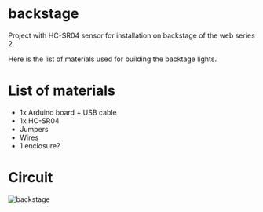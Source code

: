 # backstage
Project with HC-SR04 sensor for installation on backstage of the web series 2.

Here is the list of materials used for building the backtage lights.

# List of materials
- 1x Arduino board + USB cable
- 1x HC-SR04
- Jumpers
- Wires
- 1 enclosure?

# Circuit
![backstage](https://github.com/tairape/backstage/assets/8051211/c521fcc5-9db7-4a7a-a72b-bb642251a8e0)
